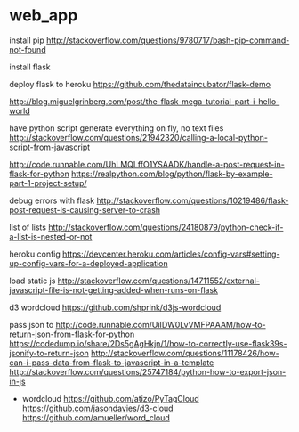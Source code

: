 # web_app

install pip
http://stackoverflow.com/questions/9780717/bash-pip-command-not-found

install flask

deploy flask to heroku
https://github.com/thedataincubator/flask-demo

http://blog.miguelgrinberg.com/post/the-flask-mega-tutorial-part-i-hello-world

have python script generate everything on fly, no text files
http://stackoverflow.com/questions/21942320/calling-a-local-python-script-from-javascript

http://code.runnable.com/UhLMQLffO1YSAADK/handle-a-post-request-in-flask-for-python
https://realpython.com/blog/python/flask-by-example-part-1-project-setup/

debug errors with flask
http://stackoverflow.com/questions/10219486/flask-post-request-is-causing-server-to-crash

list of lists
http://stackoverflow.com/questions/24180879/python-check-if-a-list-is-nested-or-not

heroku config
https://devcenter.heroku.com/articles/config-vars#setting-up-config-vars-for-a-deployed-application

load static js
http://stackoverflow.com/questions/14711552/external-javascript-file-is-not-getting-added-when-runs-on-flask

d3 wordcloud
https://github.com/shprink/d3js-wordcloud

pass json to
http://code.runnable.com/UiIDW0LvVMFPAAAM/how-to-return-json-from-flask-for-python
https://codedump.io/share/2Ds5gAgHkjn/1/how-to-correctly-use-flask39s-jsonify-to-return-json
http://stackoverflow.com/questions/11178426/how-can-i-pass-data-from-flask-to-javascript-in-a-template
http://stackoverflow.com/questions/25747184/python-how-to-export-json-in-js

- wordcloud
https://github.com/atizo/PyTagCloud
https://github.com/jasondavies/d3-cloud
https://github.com/amueller/word_cloud

